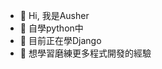 - 👋 Hi, 我是Ausher
- 👀 自學python中
- 🌱 目前正在學Django
- 💞️ 想學習磨練更多程式開發的經驗


<!---
Ausher/Ausher is a ✨ special ✨ repository because its `README.md` (this file) appears on your GitHub profile.
You can click the Preview link to take a look at your changes.
--->

